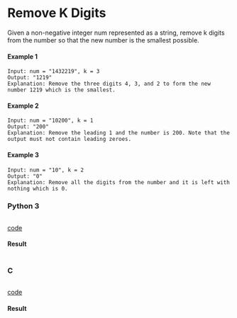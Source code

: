 # Remove K Digits
Given a non-negative integer num represented as a string, remove k digits from the number so that the new number is the smallest possible.

#### Example 1
```
Input: num = "1432219", k = 3
Output: "1219"
Explanation: Remove the three digits 4, 3, and 2 to form the new number 1219 which is the smallest.
```

#### Example 2
```
Input: num = "10200", k = 1
Output: "200"
Explanation: Remove the leading 1 and the number is 200. Note that the output must not contain leading zeroes.
```

#### Example 3
```
Input: num = "10", k = 2
Output: "0"
Explanation: Remove all the digits from the number and it is left with nothing which is 0.
```

### Python 3
```python

```
[code](Python%203/402.py)

#### Result
```

```

### C
```C

```
[code](C/402.c)

#### Result
```

```

